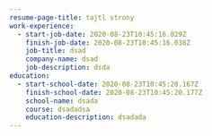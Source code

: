```yaml
---
resume-page-title: tajtl strony
work-experience:
  - start-job-date: 2020-08-23T10:45:16.029Z
    finish-job-date: 2020-08-23T10:45:16.038Z
    job-title: dsad
    company-name: dsad
    job-description: dsda
education:
  - start-school-date: 2020-08-23T10:45:20.167Z
    finish-school-date: 2020-08-23T10:45:20.177Z
    school-name: dsada
    course: dsadadsa
    education-description: dsadada
---
```

